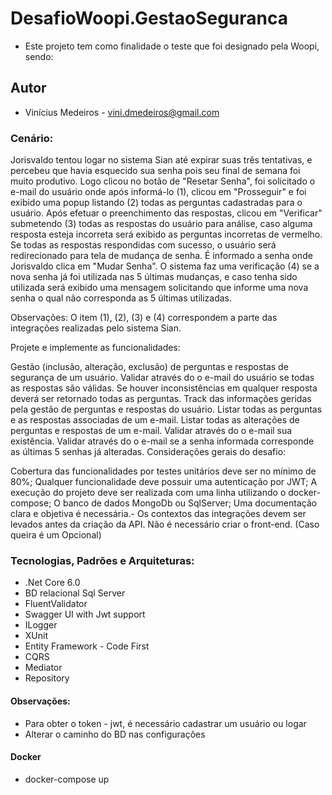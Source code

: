 # DesafioWoopi.GestaoSeguranca
* Este projeto tem como finalidade o teste que foi designado pela Woopi, sendo:

## Autor
* Vinícius Medeiros - vini.dmedeiros@gmail.com

### Cenário:

Jorisvaldo tentou logar no sistema Sian até expirar suas três tentativas, e percebeu que havia esquecido sua senha pois seu final de semana foi muito produtivo. Logo clicou no botão de "Resetar Senha", foi solicitado o e-mail do usuário onde após informá-lo (1), clicou em "Prosseguir" e foi exibido uma popup listando (2) todas as perguntas cadastradas para o usuário. Após efetuar o preenchimento das respostas, clicou em "Verificar" submetendo (3) todas as respostas do usuário para análise, caso alguma resposta esteja incorreta será exibido as perguntas incorretas de vermelho. Se todas as respostas respondidas com sucesso, o usuário será redirecionado para tela de mudança de senha. É informado a senha onde Jorisvaldo clica em "Mudar Senha". O sistema faz uma verificação (4) se a nova senha já foi utilizada nas 5 últimas mudanças, e caso tenha sido utilizada será exibido uma mensagem solicitando que informe uma nova senha o qual não corresponda as 5 últimas utilizadas.

Observações: O item (1), (2), (3) e (4) correspondem a parte das integrações realizadas pelo sistema Sian.

Projete e implemente as funcionalidades:

Gestão (inclusão, alteração, exclusão) de perguntas e respostas de segurança de um usuário.
Validar através do o e-mail do usuário se todas as respostas são válidas. Se houver inconsistências em qualquer resposta deverá ser retornado todas as perguntas.
Track das informações geridas pela gestão de perguntas e respostas do usuário.
Listar todas as perguntas e as respostas associadas de um e-mail.
Listar todas as alterações de perguntas e respostas de um e-mail.
Validar através do o e-mail sua existência.
Validar através do o e-mail se a senha informada corresponde as últimas 5 senhas já alteradas.
Considerações gerais do desafio:

Cobertura das funcionalidades por testes unitários deve ser no mínimo de 80%;
Qualquer funcionalidade deve possuir uma autenticação por JWT;
A execução do projeto deve ser realizada com uma linha utilizando o docker-compose;
O banco de dados MongoDb ou SqlServer;
Uma documentação clara e objetiva é necessária.-
Os contextos das integrações devem ser levados antes da criação da API.
Não é necessário criar o front-end. (Caso queira é um Opcional)

### Tecnologias, Padrões e Arquiteturas:
* .Net Core 6.0
* BD relacional Sql Server
* FluentValidator
* Swagger UI with Jwt support
* ILogger
* XUnit
* Entity Framework - Code First
* CQRS
* Mediator
* Repository

#### Observações: 
* Para obter o token - jwt, é necessário cadastrar um usuário ou logar
* Alterar o caminho do BD nas configurações

#### Docker
  * docker-compose up

